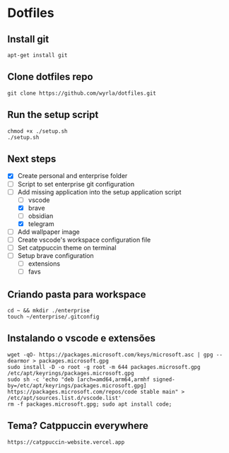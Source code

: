 # Dotfiles #


## Install git
```
apt-get install git
```

## Clone dotfiles repo
```
git clone https://github.com/wyrla/dotfiles.git
```

## Run the setup script
```
chmod +x ./setup.sh
./setup.sh
```

## Next steps
- [x] Create personal and enterprise folder
- [ ] Script to set enterprise git configuration
- [ ] Add missing application into the setup application script
    - [ ] vscode
    - [x] brave
    - [ ] obsidian
    - [x] telegram
- [ ] Add wallpaper image
- [ ] Create vscode's workspace configuration file
- [ ] Set catppuccin theme on terminal
- [ ] Setup brave configuration
    - [ ] extensions
    - [ ] favs
 
## Criando pasta para workspace
```
cd ~ && mkdir ./enterprise
touch ~/enterprise/.gitconfig
```

## Instalando o vscode e extensões
```
wget -qO- https://packages.microsoft.com/keys/microsoft.asc | gpg --dearmor > packages.microsoft.gpg
sudo install -D -o root -g root -m 644 packages.microsoft.gpg /etc/apt/keyrings/packages.microsoft.gpg
sudo sh -c 'echo "deb [arch=amd64,arm64,armhf signed-by=/etc/apt/keyrings/packages.microsoft.gpg] https://packages.microsoft.com/repos/code stable main" > /etc/apt/sources.list.d/vscode.list'
rm -f packages.microsoft.gpg; sudo apt install code;
```
## Tema? Catppuccin everywhere
```
https://catppuccin-website.vercel.app
```
